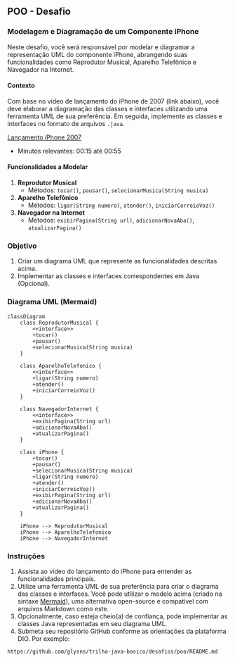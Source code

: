 ## POO - Desafio

### Modelagem e Diagramação de um Componente iPhone

Neste desafio, você será responsável por modelar e diagramar a representação UML do componente iPhone, abrangendo suas funcionalidades como Reprodutor Musical, Aparelho Telefônico e Navegador na Internet.

#### Contexto
Com base no vídeo de lançamento do iPhone de 2007 (link abaixo), você deve elaborar a diagramação das classes e interfaces utilizando uma ferramenta UML de sua preferência. Em seguida, implemente as classes e interfaces no formato de arquivos `.java`.

[Lançamento iPhone 2007](https://www.youtube.com/watch?v=9ou608QQRq8)
- Minutos relevantes: 00:15 até 00:55

#### Funcionalidades a Modelar
1. **Reprodutor Musical**
   - Métodos: `tocar()`, `pausar()`, `selecionarMusica(String musica)`
2. **Aparelho Telefônico**
   - Métodos: `ligar(String numero)`, `atender()`, `iniciarCorreioVoz()`
3. **Navegador na Internet**
   - Métodos: `exibirPagina(String url)`, `adicionarNovaAba()`, `atualizarPagina()`

### Objetivo
1. Criar um diagrama UML que represente as funcionalidades descritas acima.
2. Implementar as classes e interfaces correspondentes em Java (Opcional).

### Diagrama UML (Mermaid)
```mermaid
classDiagram
    class ReprodutorMusical {
        <<interface>>
        +tocar()
        +pausar()
        +selecionarMusica(String musica)
    }

    class AparelhoTelefonico {
        <<interface>>
        +ligar(String numero)
        +atender()
        +iniciarCorreioVoz()
    }

    class NavegadorInternet {
        <<interface>>
        +exibirPagina(String url)
        +adicionarNovaAba()
        +atualizarPagina()
    }

    class iPhone {
        +tocar()
        +pausar()
        +selecionarMusica(String musica)
        +ligar(String numero)
        +atender()
        +iniciarCorreioVoz()
        +exibirPagina(String url)
        +adicionarNovaAba()
        +atualizarPagina()
    }

    iPhone --> ReprodutorMusical
    iPhone --> AparelhoTelefonico
    iPhone --> NavegadorInternet
```

### Instruções
1. Assista ao vídeo do lançamento do iPhone para entender as funcionalidades principais.
2. Utilize uma ferramenta UML de sua preferência para criar o diagrama das classes e interfaces. Você pode utilizar o modelo acima (criado na sintaxe [Mermaid](https://mermaid.js.org/)), uma alternativa open-source e compatível com arquivos Markdown como este.
3. Opcionalmente, caso esteja cheio(a) de confiança, pode implementar as classes Java representadas em seu diagrama UML.
4. Submeta seu repositório GitHub conforme as orientações da plataforma DIO. Por exemplo:

```bash
https://github.com/glysns/trilha-java-basico/desafios/poo/README.md
```` 